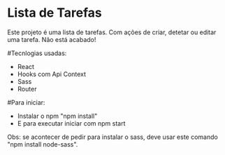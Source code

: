# Lista de Tarefas
Este projeto é uma lista de tarefas. Com ações de criar, detetar ou editar uma tarefa.
Não está acabado!

#Tecnlogias usadas:
 - React
 - Hooks com Api Context
 - Sass
 - Router

#Para iniciar:
 - Instalar o npm "npm install"
 - E para executar iniciar com npm start

Obs: se acontecer de pedir para instalar o sass, deve usar este comando "npm install node-sass".

